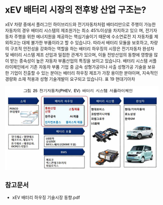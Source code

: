 # xEV 배터리 시장의 전후방 산업 구조는?

xEV 차량 중에서 플러그인 하이브리드와 전기자동차처럼 배터리만으로 주행이
가능한 자동차의 경우 배터리 시스템의 제조원가는 최소 45%이상을 차지하고 있으
며, 전기자동차 주행을 위한 에너지원을 제공하는 핵심기술이기 때문에 수소연료전
지 자동차를 제외하고는 대체 불가한 부품이라고 할 수 있습니다.
따라서 배터리 모듈을 보호하고, 차량의 구조적 안전성을 강화하는 역할을 하는
배터리 하우징의 시장은 전기자동차 완성차 및 배터리 시스템 제조 산업과 밀접한
관계가 있으며, 이들 전방산업의 동향에 영향을 많이 받는 종속성이 높은 자동차
부품산업의 특징을 보이고 있습니다.
배터리 시스템 서플라이체인에서 기존 자동차 부품 기업 중 금속 성형가공이나
사출 성형가공 기술을 보유한 기업이 진출할 수 있는 분야는 배터리 하우징 제조가
가장 용이한 분야이며, 지속적인 경량화 소재 적용과 성형 기술개발이 요구되고 있습니다. 
표 19 현대기아차

![](./images/xEV배터리_Q13_2_1.PNG)

## 참고문서
- xEV 배터리 하우징 기술시장 동향.pdf